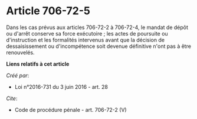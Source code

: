 # Article 706-72-5

Dans les cas prévus aux articles 706-72-2 à 706-72-4, le mandat de dépôt ou d'arrêt conserve sa force exécutoire ; les actes
de poursuite ou d'instruction et les formalités intervenus avant que la décision de dessaisissement ou d'incompétence soit
devenue définitive n'ont pas à être renouvelés.

**Liens relatifs à cet article**

_Créé par_:

  - Loi n°2016-731 du 3 juin 2016 - art. 28

_Cite_:

  - Code de procédure pénale - art. 706-72-2 (V)
